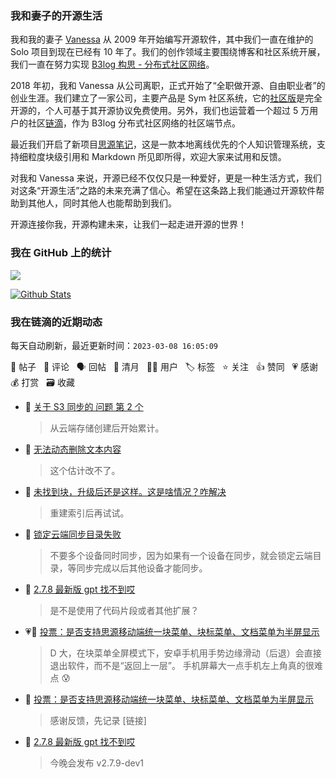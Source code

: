 ### 我和妻子的开源生活

我和我的妻子 [Vanessa](https://github.com/Vanessa219) 从 2009 年开始编写开源软件，其中我们一直在维护的 Solo 项目到现在已经有 10 年了。我们的创作领域主要围绕博客和社区系统开展，我们一直在努力实现 [B3log 构思 - 分布式社区网络](https://ld246.com/article/1546941897596)。

2018 年初，我和 Vanessa 从公司离职，正式开始了“全职做开源、自由职业者”的创业生涯。我们建立了一家公司，主要产品是 Sym 社区系统，它的[社区版](https://github.com/88250/symphony)是完全开源的，个人可基于其开源协议免费使用。另外，我们也运营着一个超过 5 万用户的社区[链滴](https://ld246.com)，作为 B3log 分布式社区网络的社区端节点。

最近我们开启了新项目[思源笔记](https://github.com/siyuan-note/siyuan)，这是一款本地离线优先的个人知识管理系统，支持细粒度块级引用和 Markdown 所见即所得，欢迎大家来试用和反馈。

对我和 Vanessa 来说，开源已经不仅仅只是一种爱好，更是一种生活方式，我们对这条“开源生活”之路的未来充满了信心。希望在这条路上我们能通过开源软件帮助到其他人，同时其他人也能帮助到我们。

开源连接你我，开源构建未来，让我们一起走进开源的世界！

### 我在 GitHub 上的统计

<a title="Hits" target="_blank" href="https://github.com/88250/88250"><img src="https://hits.b3log.org/88250/88250.svg"></a>

[![Github Stats](https://github-readme-stats.vercel.app/api?username=88250&theme=tokyonight&show_icons=true)](https://github.com/88250)

<!--events start -->

### 我在链滴的近期动态

每天自动刷新，最近更新时间：`2023-03-08 16:05:09`

📝 帖子 &nbsp; 💬 评论 &nbsp; 🗣 回帖 &nbsp; 🌙 清月 &nbsp; 👨‍💻 用户 &nbsp; 🏷️ 标签 &nbsp; ⭐️ 关注 &nbsp; 👍 赞同 &nbsp; 💗 感谢 &nbsp; 💰 打赏 &nbsp; 🗃 收藏

* 💬 [关于 S3 同步的 问题 第 2 个](https://ld246.com/article/1678108107676/comment/1678260047114#comments)

  > 从云端存储创建后开始累计。
* 💬 [无法动态删除文本内容](https://ld246.com/article/1678158447913/comment/1678252332519#comments)

  > 这个估计改不了。
* 💬 [未找到块，升级后还是这样。这是啥情况？咋解决](https://ld246.com/article/1678249694442/comment/1678250527626#comments)

  > 重建索引后再试试。
* 💬 [锁定云端同步目录失败](https://ld246.com/article/1678244564037/comment/1678244892141#comments)

  > 不要多个设备同时同步，因为如果有一个设备在同步，就会锁定云端目录，等同步完成以后其他设备才能同步。
* 💬 [2.7.8 最新版 gpt 找不到哎](https://ld246.com/article/1678178022531/comment/1678193258749#comments)

  > 是不是使用了代码片段或者其他扩展？
* 💗💬 [投票：是否支持思源移动端统一块菜单、块标菜单、文档菜单为半屏显示](https://ld246.com/article/1678185548080/comment/1678190152116#comments)

  > D 大，在块菜单全屏模式下，安卓手机用手势边缘滑动（后退）会直接退出软件，而不是“返回上一层”。 手机屏幕大一点手机左上角真的很难点 😰
* 💬 [投票：是否支持思源移动端统一块菜单、块标菜单、文档菜单为半屏显示](https://ld246.com/article/1678185548080/comment/1678190429472#comments)

  > 感谢反馈，先记录 [链接]
* 💬 [2.7.8 最新版 gpt 找不到哎](https://ld246.com/article/1678178022531/comment/1678190111198#comments)

  > 今晚会发布 v2.7.9-dev1


<!--events end -->
